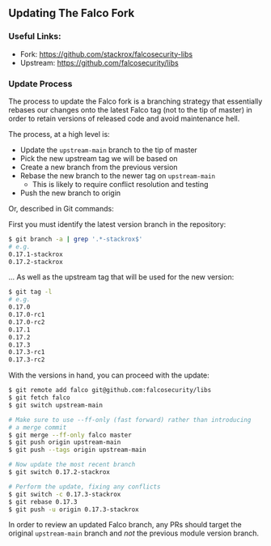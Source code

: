 ## Updating The Falco Fork

### Useful Links:

- Fork: https://github.com/stackrox/falcosecurity-libs
- Upstream: https://github.com/falcosecurity/libs

### Update Process

The process to update the Falco fork is a branching strategy that essentially
rebases our changes onto the latest Falco tag (not to the tip of master) in
order to retain versions of released code and avoid maintenance hell.

The process, at a high level is:

- Update the `upstream-main` branch to the tip of master
- Pick the new upstream tag we will be based on
- Create a new branch from the previous version
- Rebase the new branch to the newer tag on `upstream-main`
    - This is likely to require conflict resolution and testing
- Push the new branch to origin

Or, described in Git commands:

First you must identify the latest version branch in the repository:

```sh
$ git branch -a | grep '.*-stackrox$'
# e.g.
0.17.1-stackrox
0.17.2-stackrox
```

... As well as the upstream tag that will be used for the new version:

```sh
$ git tag -l
# e.g.
0.17.0
0.17.0-rc1
0.17.0-rc2
0.17.1
0.17.2
0.17.3
0.17.3-rc1
0.17.3-rc2
```

With the versions in hand, you can proceed with the update:
```sh
$ git remote add falco git@github.com:falcosecurity/libs
$ git fetch falco
$ git switch upstream-main

# Make sure to use --ff-only (fast forward) rather than introducing
# a merge commit
$ git merge --ff-only falco master
$ git push origin upstream-main
$ git push --tags origin upstream-main

# Now update the most recent branch
$ git switch 0.17.2-stackrox

# Perform the update, fixing any conflicts
$ git switch -c 0.17.3-stackrox
$ git rebase 0.17.3
$ git push -u origin 0.17.3-stackrox
```

In order to review an updated Falco branch, any PRs should target the original
`upstream-main` branch and _not_ the previous module version branch.
